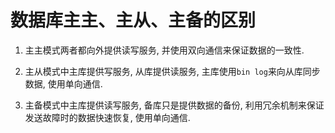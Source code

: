# 数据库主主、主从、主备的区别

1. 主主模式两者都向外提供读写服务, 并使用双向通信来保证数据的一致性.

2. 主从模式中主库提供写服务, 从库提供读服务, 主库使用`bin log`来向从库同步数据, 使用单向通信.

3. 主备模式中主库提供读写服务, 备库只是提供数据的备份, 利用冗余机制来保证发送故障时的数据快速恢复, 使用单向通信.